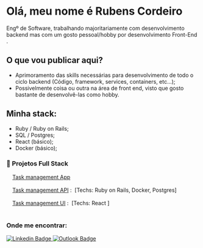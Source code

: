 # Olá, meu nome é Rubens Cordeiro

Engº de Software, trabalhando majoritariamente com desenvolvimento backend mas com um gosto pessoal/hobby por desenvolvimento Front-End .

## O que vou publicar aqui?
- Aprimoramento das skills necessárias para desenvolvimento de todo o ciclo backend (Código, framework, services, containers, etc...);
- Possivelmente coisa ou outra na área de front end, visto que gosto bastante de desenvolvê-las como hobby.

## Minha stack:
- Ruby / Ruby on Rails;
- SQL / Postgres;
- React (básico);
- Docker (básico);


### 📁 Projetos Full Stack
&nbsp; &nbsp; [Task management App](https://electrotasks.herokuapp.com) <br /><br />
&nbsp; &nbsp; [Task management API](https://github.com/RubensCordeiro/task-management-api) : &nbsp;[Techs: Ruby on Rails, Docker, Postgres] <br /><br />
&nbsp; &nbsp; [Task management UI](https://github.com/RubensCordeiro/task-management-front-end) : &nbsp;[Techs: React ] <br /><br />


### Onde me encontrar:
[
![Linkedin Badge](https://camo.githubusercontent.com/a80d00f23720d0bc9f55481cfcd77ab79e141606829cf16ec43f8cacc7741e46/68747470733a2f2f696d672e736869656c64732e696f2f62616467652f4c696e6b6564496e2d3030373742353f7374796c653d666f722d7468652d6261646765266c6f676f3d6c696e6b6564696e266c6f676f436f6c6f723d7768697465)
](https://www.linkedin.com/in/rubens-cordeiro-080a59130/)
[
![Outlook Badge](https://camo.githubusercontent.com/be08f7a1c998ec3e477fd0d3cc0e7fa39255cce4e77daf537e80c0f33e4d87d0/68747470733a2f2f696d672e736869656c64732e696f2f62616467652f4d6963726f736f66745f4f75746c6f6f6b2d3030373844343f7374796c653d666f722d7468652d6261646765266c6f676f3d6d6963726f736f66742d6f75746c6f6f6b266c6f676f436f6c6f723d7768697465)](<mailto:rubensccordeiro@outlook.com>)
